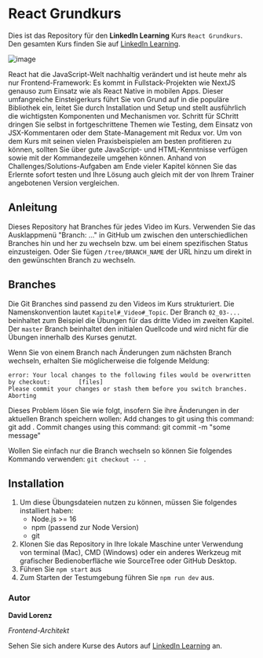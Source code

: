 # React Grundkurs

Dies ist das Repository für den **LinkedIn Learning** Kurs `React Grundkurs`. Den gesamten Kurs finden Sie auf [LinkedIn Learning][lil-course-url].

![image](https://user-images.githubusercontent.com/61017085/168143397-bc0952fb-686b-4008-bc9a-8af656dacf0f.png) 

React hat die JavaScript-Welt nachhaltig verändert und ist heute mehr als nur Frontend-Framework: Es kommt in Fullstack-Projekten wie NextJS genauso zum Einsatz wie als React Native in mobilen Apps. Dieser umfangreiche Einsteigerkurs führt Sie von Grund auf in die populäre Bibliothek ein, leitet Sie durch Installation und Setup und stellt ausführlich die wichtigsten Komponenten und Mechanismen vor. Schritt für SChritt dringen Sie selbst in fortgeschrittene Themen wie Testing, dem Einsatz von JSX-Kommentaren oder dem State-Management mit Redux vor. 
Um von dem Kurs mit seinen vielen Praxisbeispielen am besten profitieren zu können, sollten Sie über gute JavaScript- und HTML-Kenntnisse verfügen sowie mit der Kommandezeile umgehen können. Anhand von Challenges/Solutions-Aufgaben am Ende vieler Kapitel können Sie das Erlernte sofort testen und Ihre Lösung auch gleich mit der von Ihrem Trainer angebotenen Version vergleichen.

## Anleitung

Dieses Repository hat Branches für jedes Video im Kurs. Verwenden Sie das Ausklappmenü "Branch: ..." in GitHub um zwischen den unterschiedlichen Branches hin und her zu wechseln bzw. um bei einem spezifischen Status einzusteigen. Oder Sie fügen `/tree/BRANCH_NAME` der URL hinzu um direkt in den gewünschten Branch zu wechseln.

## Branches

Die Git Branches sind passend zu den Videos im Kurs strukturiert. Die Namenskonvention lautet `Kapitel#_Video#_Topic`. Der Branch `02_03-...` beinhaltet zum Beispiel die Übungen für das dritte Video im zweiten Kapitel. 
Der `master` Branch beinhaltet den initialen Quellcode und wird nicht für die Übungen innerhalb des Kurses genutzt.

Wenn Sie von einem Branch nach Änderungen zum nächsten Branch wechseln, erhalten Sie möglicherweise die folgende Meldung:

```
error: Your local changes to the following files would be overwritten by checkout:        [files]
Please commit your changes or stash them before you switch branches.
Aborting
```

Dieses Problem lösen Sie wie folgt, insofern Sie ihre Änderungen in der aktuellen Branch speichern wollen:
    Add changes to git using this command: git add .
    Commit changes using this command: git commit -m "some message"
    
Wollen Sie einfach nur die Branch wechseln so können Sie folgendes Kommando verwenden: `git checkout -- .`

## Installation

1. Um diese Übungsdateien nutzen zu können, müssen Sie folgendes installiert haben:
   - Node.js >= 16
   - npm (passend zur Node Version)
   - git
2. Klonen Sie das Repository in Ihre lokale Maschine unter Verwendung von terminal (Mac), CMD (Windows) oder ein anderes Werkzeug mit grafischer Bedienoberfläche wie SourceTree oder GitHub Desktop.
3. Führen Sie `npm start` aus
4. Zum Starten der Testumgebung führen Sie `npm run dev` aus.

### Autor

**David Lorenz**

_Frontend-Architekt_

Sehen Sie sich andere Kurse des Autors auf [LinkedIn Learning](https://www.linkedin.com/learning/instructors/david-lorenz) an.

[0]: # (Replace these placeholder URLs with actual course URLs)
[lil-course-url]: https://www.linkedin.com/learning/react-grundkurs
